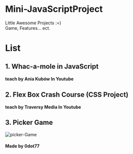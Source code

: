 # Mini-JavaScriptProject
Little Awesome Projects :=)  
Game, Features... ect.

# List  
## 1. Whac-a-mole in JavaScript
#### teach by Ania Kubów In Youtube
## 2. Flex Box Crash Course (CSS Project)
#### teach by Traversy Media In Youtube
## 3. Picker Game
![picker-Game](https://user-images.githubusercontent.com/41339932/154183393-0226793e-0f55-4d78-ae87-2354b455e89f.gif)
#### Made by 0dot77 
